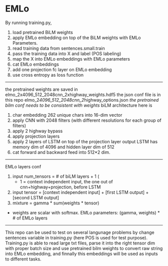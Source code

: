 # EMLo
By running training.py, 
1) load pretrained BiLM weights 
2) apply EMLo embedding on top of the BiLM weights with EMLo Parameters.
3) read training data from sentences.small.train
4) pass the training data into X and label (POS labeling)
5) map the X into EMLo embeddings with EMLo parameters
6) cat EMLo embeddings
7) add one projection fc layer on EMLo embedding
8) use cross entropy as loss function

___________________________________________________________________________
the pretrained weights are saved in
elmo_2x4096_512_2048cnn_2xhighway_weights.hdf5
the json conf file is in this repo 
elmo_2*4096_512_2048cnn_2*highway_options.json
*the pretrained bilm conf needs to be consistent with weights*
biLM architecture here is 
1) char embedding 262 unique chars into 16-dim vector
2) apply CNN with 2048 filters (with different resolutions for each group of filters)
3) apply 2 highway bypass
4) apply projection layers
5) apply 2 layers of LSTM on top of the projection layer output 
    LSTM has memory dim of 4096 and hidden layer dim of 512
6) cat forward and backward feed into 512*2 dim. 

__________________________________________________________________________
EMLo layers conf
1) input num_tensors = # of biLM layers + 1 (
    * 1 = context independent input, the one out of cnn+highway+projection, before LSTM
2) input tensor = [context independent input] + [first LSTM output] + [second LSTM output]
3) mixture = gamma * sum(weights * tensor)
  * weights are scalar with softmax. 
EMLo parameters:
(gamma, weights) * # of EMLo layers

__________________________________________________________________________
This repo can be used to test on several langunage problems by change sentences variable in training.py (here POS is used for test purpose). 
Training.py is able to read large txt files, parse it into the right tensor dim with proper batch size and use pretrained bilm weights to convert raw string into EMLo embedding, and finnally this embeddings will be used as inputs to different tasks. 
